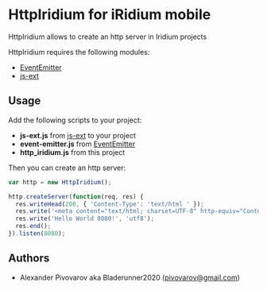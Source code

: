 # HttpIridium for iRidium mobile 

HttpIridium allows to create an http server in Iridium projects

HttpIridium requires the following modules:
- [EventEmitter](https://github.com/bladerunner2020/event-emitter)
- [js-ext](https://github.com/bladerunner2020/js-ext)

## Usage

Add the following scripts to your project:
- **js-ext.js** from [js-ext](https://github.com/bladerunner2020/js-ext) to your project 
- **event-emitter.js** from [EventEmitter](https://github.com/bladerunner2020/event-emitter)
- **http_iridium.js** from this project 

Then you can create an http server:

```js
var http = new HttpIridium();

http.createServer(function(req, res) {
  res.writeHead(200, { 'Content-Type': 'text/html ' });
  res.write('<meta content="text/html; charset=UTF-8" http-equiv="Content-Type">');
  res.write('Hello World 8080!', 'utf8');
  res.end();
}).listen(8080);
```

## Authors

* Alexander Pivovarov aka Bladerunner2020 ([pivovarov@gmail.com](mailto:pivovarov@gmail.com))
